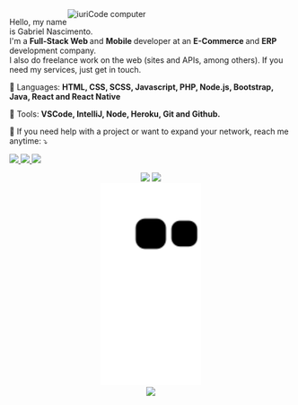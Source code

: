 <img src = "https://raw.githubusercontent.com/MicaelliMedeiros/micaellimedeiros/master/image/computer-illustration.png" min-width = "400px" max-width = "400px" width = "400px" align = "right" alt = "iuriCode computer">

<p align = "left">
  Hello, my name is Gabriel Nascimento. <br/> 
  I'm a <strong> Full-Stack Web </strong> and <strong> Mobile </strong> developer at an <strong> E-Commerce </strong> and <strong> ERP </strong> development company. <br/>
  I also do freelance work on the web (sites and APIs, among others). If you need my services, just get in touch.
</p>

<p align = "left">
  🦄 Languages: <strong> HTML, CSS, SCSS, Javascript, PHP, Node.js, Bootstrap, Java, React and React Native </strong>
</p>

<p align = "left">
  💼 Tools: <strong> VSCode, IntelliJ, Node, Heroku, Git and Github. </strong>
</p>

<p align = "left">
  💌 If you need help with a project or want to expand your network, reach me anytime: ⤵️
</p>

<p align = "left">
  <a href="mailto:gsnaxsi@gmail.com" alt="Gmail">
  <img src = "https://img.shields.io/badge/-Gmail-FF0000?style=flat-square&labelColor=FF0000&logo=gmail&logoColor=white&link=LINK-DO-SEU-EMAIL" /> </a>
  
  <a href="https://wa.me/5518998138357" alt="WhatsApp">
  <img src = "https://img.shields.io/badge/-WhatsApp-25d366?style=flat-square&labelColor=25d366&logo=whatsapp&logoColor=white&link=API-DO-SEU-WHATSAPP" /> </a>

  <a href="https://instagram.com/gs_nasc" alt="Instagram">
  <img src = "https://img.shields.io/badge/-Instagram-DF0174?style=flat-square&labelColor=DF0174&logo=instagram&logoColor=white&link=LINK-DO-SEU-INSTAGRAM" /> </a>
</p>

 <div align="center">
  <img height="180em" src="https://github-readme-stats.vercel.app/api?username=gs-nasc&count_private=true&show_icons=true&theme=dark&show_icons=true"/>
  <img height="180em" src="https://github-readme-stats.vercel.app/api/top-langs/?username=gs-nasc&layout=compact&theme=dark&langs_count=7"/>
</div>
<div align="center">
  <img height="360em" src="https://github.com/gs-nasc/gs-nasc/blob/output/github-contribution-grid-snake.svg" />
</div>

<div align="center">
  <a href="https://spotify-github-profile.vercel.app/api/view?uid=f09aqxs67fldzguf3kqps0yjf&redirect=true" target="_blank">
      <img src="https://spotify-github-profile.vercel.app/api/view?uid=f09aqxs67fldzguf3kqps0yjf&cover_image=true&theme=default&bar_color_cover=true" />
  </a>
</div>
